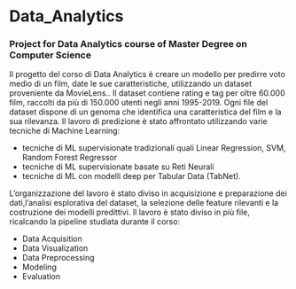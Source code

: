 # Data_Analytics
### Project for Data Analytics course of Master Degree on Computer Science

Il progetto del corso di Data Analytics è creare un modello per predirre voto medio di un film, date le sue caratteristiche,
utilizzando un dataset proveniente da MovieLens..
Il dataset contiene rating e tag per oltre 60.000 film, raccolti da più di 150.000
utenti negli anni 1995-2019. Ogni file del dataset dispone di un genoma che
identifica una caratteristica del film e la sua rilevanza.
Il lavoro di predizione è stato affrontato utilizzando varie tecniche di Machine Learning:
* tecniche di ML supervisionate tradizionali quali Linear Regression, SVM, Random Forest Regressor
* tecniche di ML supervisionate basate su Reti Neurali
* tecniche di ML con modelli deep per Tabular Data (TabNet).

L’organizzazione del lavoro è stato diviso in acquisizione e preparazione dei dati,l’analisi esplorativa del dataset, la selezione delle feature rilevanti e la costruzione dei modelli predittivi. Il lavoro è stato diviso in più file, ricalcando la pipeline studiata durante il corso:
* Data Acquisition
* Data Visualization
* Data Preprocessing
* Modeling
* Evaluation

